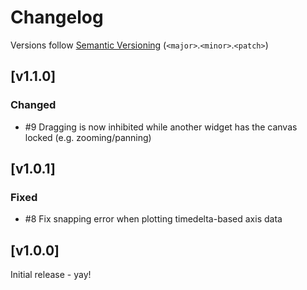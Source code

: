 # Changelog
Versions follow [Semantic Versioning](https://semver.org/spec/v2.0.0.html) (`<major>`.`<minor>`.`<patch>`)

## [v1.1.0]
### Changed
* #9 Dragging is now inhibited while another widget has the canvas locked (e.g. zooming/panning)

## [v1.0.1]
### Fixed
* #8 Fix snapping error when plotting timedelta-based axis data

## [v1.0.0]
Initial release - yay!
